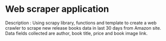 # Web scraper application

Description : Using scrapy library, functions and template to create a web crawler to scrape new release books data in last 30 days from Amazon site. Data fields collected are author, book title, price and book image link.  
